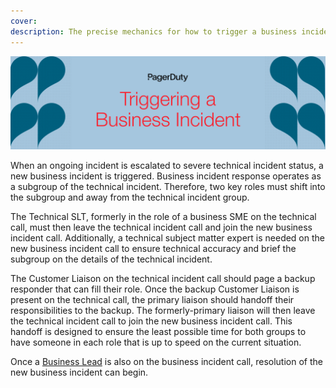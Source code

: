 ```yaml
---
cover:
description: The precise mechanics for how to trigger a business incident from a severe technical incident
---
```

![Triggering](../assets/img/headers/BIR-Triggering.png)

When an ongoing incident is escalated to severe technical incident status, a new business incident is triggered. Business incident response operates as a subgroup of the technical incident. Therefore, two key roles must shift into the subgroup and away from the technical incident group.

The Technical SLT, formerly in the role of a business SME on the technical call, must then leave the technical incident call and join the new business incident call. Additionally, a technical subject matter expert is needed on the new business incident call to ensure technical accuracy and brief the subgroup on the details of the technical incident.

The Customer Liaison on the technical incident call should page a backup responder that can fill their role. Once the backup Customer Liaison is present on the technical call, the primary liaison should handoff their responsibilities to the backup. The formerly-primary liaison will then leave the technical incident call to join the new business incident call. This handoff is designed to ensure the least possible time for both groups to have someone in each role that is up to speed on the current situation.

Once a [Business Lead](roles.md#business-lead) is also on the business incident call, resolution of the new business incident can begin.
